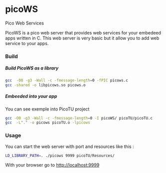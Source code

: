 # picoWS
Pico Web Services

PicoWS is a pico web server that provides web services for your embedeed apps written in C.
This web server is very basic but it allow you to add web service to your apps.

### Build
##### Build PicoWS as a library
```sh
gcc  -O0 -g3 -Wall -c -fmessage-length=0 -fPIC picows.c
gcc -shared -o libpicows.so picows.o
```

##### Embeeded into your app
You can see exemple into PicoTU project
```sh
gcc -O0 -g3 -Wall -c -fmessage-length=0 -I picoWS/ picoTU/picoTU.c
gcc  -L"." -o picows picoTU.o -lpicows
```

### Usage
You can start the web server with port and resources like this :
```sh
LD_LIBRARY_PATH=. ./picows 9999 picoTU/Resources/
```

With your browser go to [http://localhost:9999](http://localhost:9999)




